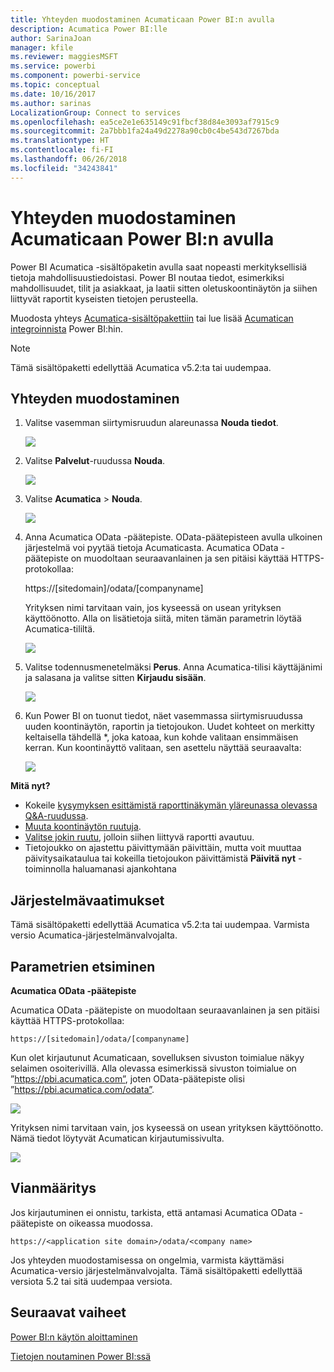 ```yaml
---
title: Yhteyden muodostaminen Acumaticaan Power BI:n avulla
description: Acumatica Power BI:lle
author: SarinaJoan
manager: kfile
ms.reviewer: maggiesMSFT
ms.service: powerbi
ms.component: powerbi-service
ms.topic: conceptual
ms.date: 10/16/2017
ms.author: sarinas
LocalizationGroup: Connect to services
ms.openlocfilehash: ea5ce2e1e635149c91fbcf38d84e3093af7915c9
ms.sourcegitcommit: 2a7bbb1fa24a49d2278a90cb0c4be543d7267bda
ms.translationtype: HT
ms.contentlocale: fi-FI
ms.lasthandoff: 06/26/2018
ms.locfileid: "34243841"
---
```

# <a name="connect-to-acumatica-with-power-bi"></a>Yhteyden muodostaminen Acumaticaan Power BI:n avulla
Power BI Acumatica -sisältöpaketin avulla saat nopeasti merkityksellisiä tietoja mahdollisuustiedoistasi. Power BI noutaa tiedot, esimerkiksi mahdollisuudet, tilit ja asiakkaat, ja laatii sitten oletuskoontinäytön ja siihen liittyvät raportit kyseisten tietojen perusteella.

Muodosta yhteys [Acumatica-sisältöpakettiin](https://app.powerbi.com/getdata/services/acumatica) tai lue lisää [Acumatican integroinnista](https://powerbi.microsoft.com/integrations/acumatica) Power BI:hin.

>[!NOTE]
>Tämä sisältöpaketti edellyttää Acumatica v5.2:ta tai uudempaa.

## <a name="how-to-connect"></a>Yhteyden muodostaminen
1. Valitse vasemman siirtymisruudun alareunassa **Nouda tiedot**.
   
   ![](media/service-connect-to-acumatica/getdata3.png)
2. Valitse **Palvelut**-ruudussa **Nouda**.
   
   ![](media/service-connect-to-acumatica/getdata2.png)
3. Valitse **Acumatica** \> **Nouda**.
   
   ![](media/service-connect-to-acumatica/acumatica.png)
4. Anna Acumatica OData -päätepiste. OData-päätepisteen avulla ulkoinen järjestelmä voi pyytää tietoja Acumaticasta. Acumatica OData -päätepiste on muodoltaan seuraavanlainen ja sen pitäisi käyttää HTTPS-protokollaa:
   
     https://[sitedomain]/odata/[companyname]
   
   Yrityksen nimi tarvitaan vain, jos kyseessä on usean yrityksen käyttöönotto. Alla on lisätietoja siitä, miten tämän parametrin löytää Acumatica-tililtä.
   
   ![](media/service-connect-to-acumatica/parameters.png)
5. Valitse todennusmenetelmäksi **Perus**. Anna Acumatica-tilisi käyttäjänimi ja salasana ja valitse sitten **Kirjaudu sisään**.
   
    ![](media/service-connect-to-acumatica/creds2.png)
6. Kun Power BI on tuonut tiedot, näet vasemmassa siirtymisruudussa uuden koontinäytön, raportin ja tietojoukon. Uudet kohteet on merkitty keltaisella tähdellä \*, joka katoaa, kun kohde valitaan ensimmäisen kerran. Kun koontinäyttö valitaan, sen asettelu näyttää seuraavalta:
   
    ![](media/service-connect-to-acumatica/dashboard.png)

**Mitä nyt?**

* Kokeile [kysymyksen esittämistä raporttinäkymän yläreunassa olevassa Q&A-ruudussa](power-bi-q-and-a.md).
* [Muuta koontinäytön ruutuja](service-dashboard-edit-tile.md).
* [Valitse jokin ruutu](service-dashboard-tiles.md), jolloin siihen liittyvä raportti avautuu.
* Tietojoukko on ajastettu päivittymään päivittäin, mutta voit muuttaa päivitysaikataulua tai kokeilla tietojoukon päivittämistä **Päivitä nyt** -toiminnolla haluamanasi ajankohtana

## <a name="system-requirements"></a>Järjestelmävaatimukset
Tämä sisältöpaketti edellyttää Acumatica v5.2:ta tai uudempaa. Varmista versio Acumatica-järjestelmänvalvojalta.

## <a name="finding-parameters"></a>Parametrien etsiminen
**Acumatica OData -päätepiste**

Acumatica OData -päätepiste on muodoltaan seuraavanlainen ja sen pitäisi käyttää HTTPS-protokollaa:

    https://[sitedomain]/odata/[companyname]

Kun olet kirjautunut Acumaticaan, sovelluksen sivuston toimialue näkyy selaimen osoiterivillä. Alla olevassa esimerkissä sivuston toimialue on ”https://pbi.acumatica.com”, joten OData-päätepiste olisi ”https://pbi.acumatica.com/odata”.

 ![](media/service-connect-to-acumatica/url.png)

Yrityksen nimi tarvitaan vain, jos kyseessä on usean yrityksen käyttöönotto. Nämä tiedot löytyvät Acumatican kirjautumissivulta.

![](media/service-connect-to-acumatica/signin2.png)

## <a name="troubleshooting"></a>Vianmääritys
Jos kirjautuminen ei onnistu, tarkista, että antamasi Acumatica OData -päätepiste on oikeassa muodossa.

    https://<application site domain>/odata/<company name>

Jos yhteyden muodostamisessa on ongelmia, varmista käyttämäsi Acumatica-versio järjestelmänvalvojalta. Tämä sisältöpaketti edellyttää versiota 5.2 tai sitä uudempaa versiota.

## <a name="next-steps"></a>Seuraavat vaiheet
[Power BI:n käytön aloittaminen](service-get-started.md)

[Tietojen noutaminen Power BI:ssä](service-get-data.md)

